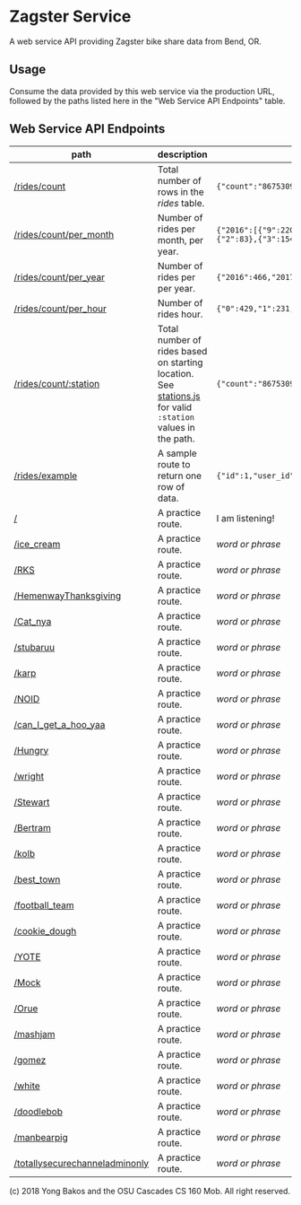 # Zagster Service

A web service API providing Zagster bike share data from Bend, OR.

## Usage

Consume the data provided by this web service via the production URL, followed
by the paths listed here in the "Web Service API Endpoints" table.

## Web Service API Endpoints

path|description|result
---|---|---
[/rides/count](https://zagster-service.herokuapp.com/rides/count) | Total number of rows in the _rides_ table.| `{"count":"8675309"}`
[/rides/count/per_month](https://zagster-service.herokuapp.com/rides/count/per_month) | Number of rides per month, per year.| `{"2016":[{"9":220},{"10":141},{"11":89},{"12":16}],"2017":[{"1":20},{"2":31},{"3":79},{"4":88},{"5":156},{"6":301},{"7":405},{"8":187},{"9":401},{"10":353},{"11":113},{"12":79}],"2018":[{"1":94},{"2":83},{"3":154},{"4":1216},{"5":2400},{"6":1756},{"7":2748},{"8":1912},{"9":3648},{"10":2404}]}`
[/rides/count/per_year](https://zagster-service.herokuapp.com/rides/count/per_year) | Number of rides per per year.| `{"2016":466,"2017":2213,"2018":16415}`
[/rides/count/per_hour](https://zagster-service.herokuapp.com/rides/count/per_hour) | Number of rides hour.| `{"0":429,"1":231,"2":130,"3":85,"4":42,"5":1,"7":1,"8":17,"9":16,"10":795,"11":425,"12":921,"13":846,"14":1795,"15":1789,"16":2119,"17":1630,"18":1942,"19":1637,"20":1636,"21":1054,"22":843,"23":710}`
[/rides/count/:station](https://zagster-service.herokuapp.com/rides/count/g5) | Total number of rides based on starting location. See [stations.js](https://github.com/osu-cascades/cs160-zagster-service/blob/master/stations.js) for valid `:station` values in the path.| `{"count":"8675309"}`
[/rides/example](https://zagster-service.herokuapp.com/rides/example) |A sample route to return one row of data.| `{"id":1,"user_id":"","rental_id":"","start_lat":44.0,"start_lon":-121.3,"end_lat":44.0,"end_lon":-121.3,"start_time":"","end_time":"","membership":""}`
[/](https://zagster-service.herokuapp.com/)|A practice route.|I am listening!
[/ice_cream](https://zagster-service.herokuapp.com/ice_cream)|A practice route.|_word or phrase_
[/RKS](https://zagster-service.herokuapp.com/RKS)|A practice route.|_word or phrase_
[/HemenwayThanksgiving](https://zagster-service.herokuapp.com/HemenwayThanksgiving)|A practice route.|_word or phrase_
[/Cat_nya](https://zagster-service.herokuapp.com/Cat_nya)|A practice route.|_word or phrase_
[/stubaruu](https://zagster-service.herokuapp.com/stubaruu)|A practice route.|_word or phrase_
[/karp](https://zagster-service.herokuapp.com/karp)|A practice route.|_word or phrase_
[/NOID](https://zagster-service.herokuapp.com/NOID)|A practice route.|_word or phrase_
[/can_I_get_a_hoo_yaa](https://zagster-service.herokuapp.com/can_I_get_a_hoo_yaa)|A practice route.|_word or phrase_
[/Hungry](https://zagster-service.herokuapp.com/Hungry)|A practice route.|_word or phrase_
[/wright](https://zagster-service.herokuapp.com/Wright)|A practice route.|_word or phrase_
[/Stewart](https://zagster-service.herokuapp.com/Stewart)|A practice route.|_word or phrase_
[/Bertram](https://zagster-service.herokuapp.com/Bertram)|A practice route.|_word or phrase_
[/kolb](https://zagster-service.herokuapp.com/kolb)|A practice route.|_word or phrase_
[/best_town](https://zagster-service.herokuapp.com/best_town)|A practice route.|_word or phrase_
[/football_team](https://zagster-service.herokuapp.com/football_team)|A practice route.|_word or phrase_
[/cookie_dough](https://zagster-service.herokuapp.com/cookie_dough)|A practice route.|_word or phrase_
[/YOTE](https://zagster-service.herokuapp.com/YOTE)|A practice route.|_word or phrase_
[/Mock](https://zagster-service.herokuapp.com/Mock)|A practice route.|_word or phrase_
[/Orue](https://zagster-service.herokuapp.com/Orue)|A practice route.|_word or phrase_
[/mashjam](https://zagster-service.herokuapp.com/mashjam)|A practice route.|_word or phrase_
[/gomez](https://zagster-service.herokuapp.com/gomez)|A practice route.|_word or phrase_
[/white](https://zagster-service.herokuapp.com/white)|A practice route.|_word or phrase_
[/doodlebob](https://zagster-service.herokuapp.com/doodlebob)|A practice route.|_word or phrase_
[/manbearpig](https://zagster-service.herokuapp.com/manbearpig)|A practice route.|_word or phrase_
[/totallysecurechanneladminonly](https://zagster-service.herokuapp.com/totallysecurechanneladminonly)|A practice route.|_word or phrase_

(c) 2018 Yong Bakos and the OSU Cascades CS 160 Mob. All right reserved.
